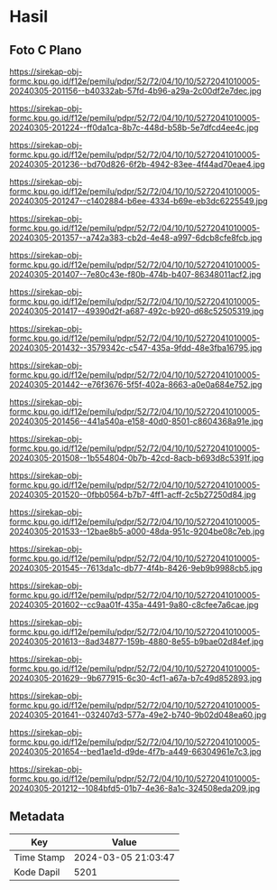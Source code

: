 # Hasil

## Foto C Plano

https://sirekap-obj-formc.kpu.go.id/f12e/pemilu/pdpr/52/72/04/10/10/5272041010005-20240305-201156--b40332ab-57fd-4b96-a29a-2c00df2e7dec.jpg

https://sirekap-obj-formc.kpu.go.id/f12e/pemilu/pdpr/52/72/04/10/10/5272041010005-20240305-201224--ff0da1ca-8b7c-448d-b58b-5e7dfcd4ee4c.jpg

https://sirekap-obj-formc.kpu.go.id/f12e/pemilu/pdpr/52/72/04/10/10/5272041010005-20240305-201236--bd70d826-6f2b-4942-83ee-4f44ad70eae4.jpg

https://sirekap-obj-formc.kpu.go.id/f12e/pemilu/pdpr/52/72/04/10/10/5272041010005-20240305-201247--c1402884-b6ee-4334-b69e-eb3dc6225549.jpg

https://sirekap-obj-formc.kpu.go.id/f12e/pemilu/pdpr/52/72/04/10/10/5272041010005-20240305-201357--a742a383-cb2d-4e48-a997-6dcb8cfe8fcb.jpg

https://sirekap-obj-formc.kpu.go.id/f12e/pemilu/pdpr/52/72/04/10/10/5272041010005-20240305-201407--7e80c43e-f80b-474b-b407-86348011acf2.jpg

https://sirekap-obj-formc.kpu.go.id/f12e/pemilu/pdpr/52/72/04/10/10/5272041010005-20240305-201417--49390d2f-a687-492c-b920-d68c52505319.jpg

https://sirekap-obj-formc.kpu.go.id/f12e/pemilu/pdpr/52/72/04/10/10/5272041010005-20240305-201432--3579342c-c547-435a-9fdd-48e3fba16795.jpg

https://sirekap-obj-formc.kpu.go.id/f12e/pemilu/pdpr/52/72/04/10/10/5272041010005-20240305-201442--e76f3676-5f5f-402a-8663-a0e0a684e752.jpg

https://sirekap-obj-formc.kpu.go.id/f12e/pemilu/pdpr/52/72/04/10/10/5272041010005-20240305-201456--441a540a-e158-40d0-8501-c8604368a91e.jpg

https://sirekap-obj-formc.kpu.go.id/f12e/pemilu/pdpr/52/72/04/10/10/5272041010005-20240305-201508--1b554804-0b7b-42cd-8acb-b693d8c5391f.jpg

https://sirekap-obj-formc.kpu.go.id/f12e/pemilu/pdpr/52/72/04/10/10/5272041010005-20240305-201520--0fbb0564-b7b7-4ff1-acff-2c5b27250d84.jpg

https://sirekap-obj-formc.kpu.go.id/f12e/pemilu/pdpr/52/72/04/10/10/5272041010005-20240305-201533--12bae8b5-a000-48da-951c-9204be08c7eb.jpg

https://sirekap-obj-formc.kpu.go.id/f12e/pemilu/pdpr/52/72/04/10/10/5272041010005-20240305-201545--7613da1c-db77-4f4b-8426-9eb9b9988cb5.jpg

https://sirekap-obj-formc.kpu.go.id/f12e/pemilu/pdpr/52/72/04/10/10/5272041010005-20240305-201602--cc9aa01f-435a-4491-9a80-c8cfee7a6cae.jpg

https://sirekap-obj-formc.kpu.go.id/f12e/pemilu/pdpr/52/72/04/10/10/5272041010005-20240305-201613--8ad34877-159b-4880-8e55-b9bae02d84ef.jpg

https://sirekap-obj-formc.kpu.go.id/f12e/pemilu/pdpr/52/72/04/10/10/5272041010005-20240305-201629--9b677915-6c30-4cf1-a67a-b7c49d852893.jpg

https://sirekap-obj-formc.kpu.go.id/f12e/pemilu/pdpr/52/72/04/10/10/5272041010005-20240305-201641--032407d3-577a-49e2-b740-9b02d048ea60.jpg

https://sirekap-obj-formc.kpu.go.id/f12e/pemilu/pdpr/52/72/04/10/10/5272041010005-20240305-201654--bed1ae1d-d9de-4f7b-a449-66304961e7c3.jpg

https://sirekap-obj-formc.kpu.go.id/f12e/pemilu/pdpr/52/72/04/10/10/5272041010005-20240305-201212--1084bfd5-01b7-4e36-8a1c-324508eda209.jpg


## Metadata

| Key        | Value               |
| ---------- | ------------------- |
| Time Stamp | 2024-03-05 21:03:47 |
| Kode Dapil | 5201                |



